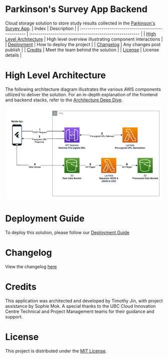 # Parkinson's Survey App Backend

Cloud storage solution to store study results collected in the [Parkinson's Survey App](https://github.com/UBC-CIC/parkinsons-survey-app).
| Index                                               | Description                                             |
| :-------------------------------------------------- | :------------------------------------------------------ |
| [High Level Architecture](#high-level-architecture) | High level overview illustrating component interactions |
| [Deployment](#deployment-guide)                     | How to deploy the project                               |
| [Changelog](#changelog)                             | Any changes post publish                                |
| [Credits](#credits)                                 | Meet the team behind the solution                       |
| [License](#license)                                 | License details                                         |

# High Level Architecture

The following architecture diagram illustrates the various AWS components utliized to deliver the solution. For an in-depth explanation of the frontend and backend stacks, refer to the [Architecture Deep Dive](docs/ArchitectureDeepDive.md).

![Alt text](docs/images/architecture_diagram.png)

# Deployment Guide

To deploy this solution, please follow our [Deployment Guide](docs/DeploymentGuide.md)


# Changelog

View the changelog [here](docs/Changelog.md)

# Credits

This application was architected and developed by Timothy Jin, with project assistance by Sophie Mok. A special thanks to the UBC Cloud Innovation Centre Technical and Project Management teams for their guidance and support.

# License

This project is distributed under the [MIT License](LICENSE).
